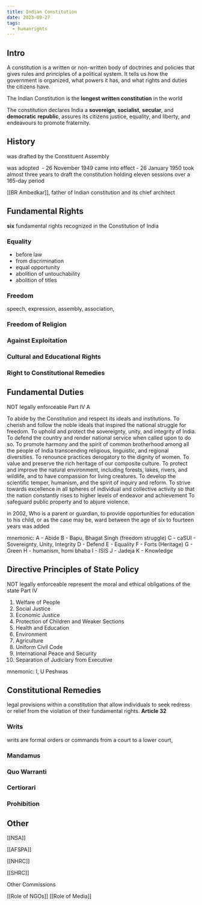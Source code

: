 ```yaml
---
title: Indian Constitution
date: 2023-09-27
tags:
  - humanrights
---
```


## Intro
A constitution is a written or non-written body of doctrines and policies that gives rules and principles of a political system. It tells us how the government is organized, what powers it has, and what rights and duties the citizens have.

The Indian Constitution is the **longest written constitution** in the world

The constitution declares India a **sovereign**, **socialist**, **secular**, and **democratic** **republic**, assures its citizens justice, equality, and liberty, and endeavours to promote fraternity.
## History

was drafted by the Constituent Assembly

was adopted  - 26 November 1949
came into effect - 26 January 1950
took almost three years to draft the constitution holding eleven sessions over a 165-day period

[[BR Ambedkar]], father of Indian constitution and its chief architect
## Fundamental Rights
**six** fundamental rights recognized in the Constitution of India
### Equality
- before law
- from discrimination
- equal opportunity
- abolition of untouchability
- abolition of titles
### Freedom
speech, expression, assembly, association, 
### Freedom of Religion
### Against Exploitation
### Cultural and Educational Rights
### Right to Constitutional Remedies
## Fundamental Duties
NOT legally enforceable
Part IV A

To abide by the Constitution and respect its ideals and institutions.
To cherish and follow the noble ideals that inspired the national struggle
for freedom.
To uphold and protect the sovereignty, unity, and integrity of India.
To defend the country and render national service when called upon to do
so.
To promote harmony and the spirit of common brotherhood among all the
people of India transcending religious, linguistic, and regional diversities.
To renounce practices derogatory to the dignity of women.
To value and preserve the rich heritage of our composite culture.
To protect and improve the natural environment, including forests, lakes,
rivers, and wildlife, and to have compassion for living creatures.
To develop the scientific temper, humanism, and the spirit of inquiry and
reform.
To strive towards excellence in all spheres of individual and collective activity so that the nation constantly rises to higher levels of endeavor and achievement
To safeguard public property and to abjure violence.

in 2002, Who is a parent or guardian, to provide opportunities for education to his child, or as the case may be, ward between the age of six to fourteen years was added

mnemonic: 
A - Abide
B - Bapu, Bhagat Singh (freedom struggle)
C - caSUI - Sovereignty, Unity, Integrity
D - Defend
E - Equality 
F - Forts (Heritage)
G - Green 
H - humanism, homi bhaba 
I - ISIS 
J - Jadeja
K - Knowledge
## Directive Principles of State Policy
NOT legally enforceable
represent the moral and ethical
obligations of the state
Part IV

1. Welfare of People
2. Social Justice
3. Economic Justice
4. Protection of Children and Weaker Sections
5. Health and Education
6. Environment
7. Agriculture
8. Uniform Civil Code
9. International Peace and Security
10. Separation of Judiciary from Executive


mnemonic: I, U Peshwas

## Constitutional Remedies
legal provisions within a constitution that allow individuals to seek redress or relief
from the violation of their fundamental rights.
**Article 32**
### Writs
writs are formal orders or commands from a court to a lower court, 
### Mandamus
### Quo Warranti
### Certiorari
### Prohibition
## Other
[[NSA]]

[[AFSPA]]

[[NHRC]]

[[SHRC]]

Other Commissions

[[Role of NGOs]]
[[Role of Media]]

